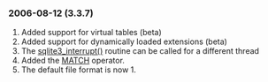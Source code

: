 ### 2006\-08\-12 (3\.3\.7\)

1. Added support for virtual tables (beta)
2. Added support for dynamically loaded extensions (beta)
3. The
[sqlite3\_interrupt()](c3ref/interrupt.html)
routine can be called for a different thread
4. Added the [MATCH](lang_expr.html#match) operator.
5. The default file format is now 1\.




